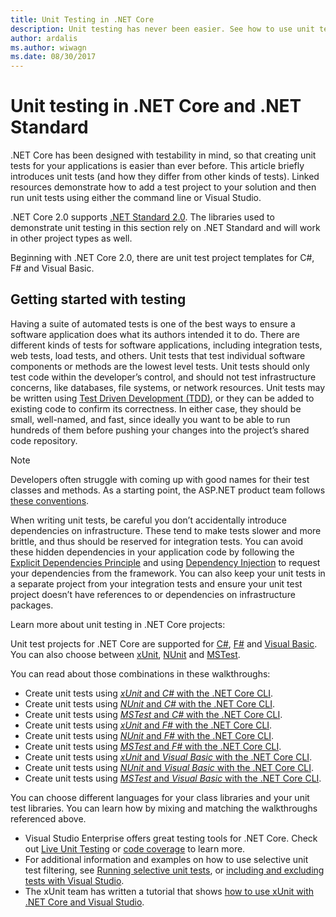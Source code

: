 ```yaml
---
title: Unit Testing in .NET Core
description: Unit testing has never been easier. See how to use unit testing in .NET Core and .NET Standard projects.
author: ardalis
ms.author: wiwagn
ms.date: 08/30/2017
---
```

# Unit testing in .NET Core and .NET Standard

.NET Core has been designed with testability in mind, so that creating unit tests for your applications is easier than ever before. This article briefly introduces unit tests (and how they differ from other kinds of tests). Linked resources demonstrate how to add a test project to your solution and then run unit tests using either the command line or Visual Studio.

.NET Core 2.0 supports [.NET Standard 2.0](../../standard/net-standard.md). The libraries used to demonstrate unit testing in this section rely on .NET Standard and will work in other project types as well.

Beginning with .NET Core 2.0, there are unit test project templates for C#, F# and Visual Basic.

## Getting started with testing

Having a suite of automated tests is one of the best ways to ensure a software application does what its authors intended it to do. There are different kinds of tests for software applications, including integration tests, web tests, load tests, and others. Unit tests that test individual software components or methods are the lowest level tests. Unit tests should only test code within the developer’s control, and should not test infrastructure concerns, like databases, file systems, or network resources. Unit tests may be written using [Test Driven Development (TDD)](https://deviq.com/test-driven-development/), or they can be added to existing code to confirm its correctness. In either case, they should be small, well-named, and fast, since ideally you want to be able to run hundreds of them before pushing your changes into the project’s shared code repository.

> [!NOTE]
> Developers often struggle with coming up with good names for their test classes and methods. As a starting point, the ASP.NET product team follows [these conventions](https://github.com/aspnet/Home/wiki/Engineering-guidelines#unit-tests-and-functional-tests).

When writing unit tests, be careful you don’t accidentally introduce dependencies on infrastructure. These tend to make tests slower and more brittle, and thus should be reserved for integration tests. You can avoid these hidden dependencies in your application code by following the [Explicit Dependencies Principle](https://deviq.com/explicit-dependencies-principle/) and using [Dependency Injection](/aspnet/core/fundamentals/dependency-injection) to request your dependencies from the framework. You can also keep your unit tests in a separate project from your integration tests and ensure your unit test project doesn’t have references to or dependencies on infrastructure packages.

Learn more about unit testing in .NET Core projects:

Unit test projects for .NET Core are supported for [C#](../../csharp/index.md), [F#](../../fsharp/index.md) and [Visual Basic](../../visual-basic/index.md). You can also choose between [xUnit](https://xunit.github.io), [NUnit](https://nunit.org) and [MSTest](https://github.com/Microsoft/vstest-docs).

You can read about those combinations in these walkthroughs:

* Create unit tests using [*xUnit* and *C#* with the .NET Core CLI](unit-testing-with-dotnet-test.md).
* Create unit tests using [*NUnit* and *C#* with the .NET Core CLI](unit-testing-with-nunit.md).
* Create unit tests using [*MSTest* and *C#* with the .NET Core CLI](unit-testing-with-mstest.md).
* Create unit tests using [*xUnit* and *F#* with the .NET Core CLI](unit-testing-fsharp-with-dotnet-test.md).
* Create unit tests using [*NUnit* and *F#* with the .NET Core CLI](unit-testing-fsharp-with-nunit.md).
* Create unit tests using [*MSTest* and *F#* with the .NET Core CLI](unit-testing-fsharp-with-mstest.md).
* Create unit tests using [*xUnit* and *Visual Basic* with the .NET Core CLI](unit-testing-visual-basic-with-dotnet-test.md).
* Create unit tests using [*NUnit* and *Visual Basic* with the .NET Core CLI](unit-testing-visual-basic-with-nunit.md).
* Create unit tests using [*MSTest* and *Visual Basic* with the .NET Core CLI](unit-testing-visual-basic-with-mstest.md).

You can choose different languages for your class libraries and your unit test libraries. You can learn how by mixing and matching the walkthroughs referenced above.

* Visual Studio Enterprise offers great testing tools for .NET Core. Check out [Live Unit Testing](/visualstudio/test/live-unit-testing) or [code coverage](https://github.com/Microsoft/vstest-docs/blob/master/docs/analyze.md#working-with-code-coverage) to learn more.
* For additional information and examples on how to use selective unit test filtering, see [Running selective unit tests](selective-unit-tests.md), or [including and excluding tests with Visual Studio](/visualstudio/test/live-unit-testing#include-and-exclude-test-projects-and-test-methods).
* The xUnit team has written a tutorial that shows
[how to use xUnit with .NET Core and Visual Studio](https://xunit.github.io/docs/getting-started-dotnet-core.html).
